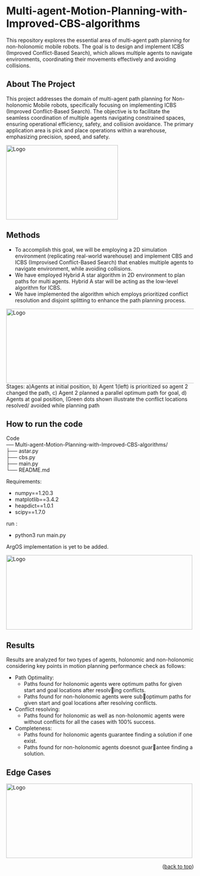 # Multi-agent-Motion-Planning-with-Improved-CBS-algorithms
This repository explores the essential area of multi-agent path planning for non-holonomic mobile robots. The goal is to design and implement ICBS (Improved Conflict-Based Search), which allows multiple agents to navigate environments, coordinating their movements effectively and avoiding collisions.

<!-- ABOUT THE PROJECT -->
## About The Project

This project addresses the domain of multi-agent path planning for Non-holonomic Mobile robots, specifically focusing on implementing ICBS (Improved Conflict-Based Search). The objective is to facilitate the seamless coordination of multiple agents navigating constrained spaces, ensuring operational efficiency, safety, and collision avoidance. The primary application area is pick and place operations within a warehouse, emphasizing precision, speed, and safety.


<img src="data/application.jpeg" alt="Logo" width="300" height="200">



## Methods

- To accomplish this goal, we will be employing a 2D simulation environment (replicating real-world warehouse) and implement CBS and ICBS (Improvised Conflict-Based Search) that enables multiple agents to navigate environment, while avoiding collisions.
- We have employed Hybrid A star algorithm in 2D environment to plan paths for multi agents. Hybrid A star will be acting as the low-level algorithm for ICBS.
- We have implemented the algorithm which employs prioritized conflict resolution and disjoint splitting to enhance the path planning process.

<img src="results/stages.png" alt="Logo" width="800" height="200">
Stages: a)Agents at initial position, b) Agent 1(left) is prioritized so agent 2 changed the path, c) Agent 2 planned a parallel optimum path for goal,
d) Agents at goal position, (Green dots shown illustrate the conflict locations resolved/ avoided while planning path


## How to run the code
Code </br>
── Multi-agent-Motion-Planning-with-Improved-CBS-algorithms/ </br>
   ├── astar.py</br>
   ├── cbs.py</br>
   ├── main.py</br>
   └── README.md</br>

Requirements:
- numpy==1.20.3
- matplotlib==3.4.2
- heapdict==1.0.1
- scipy==1.7.0

run :
- python3 run main.py

ArgOS implementation is yet to be added.

<img src="data/3dsimulation.gif" alt="Logo" width="500" height="200">

## Results

Results are analyzed for two types of agents, holonomic and non-holonomic considering key points in motion planning performance check as follows:
* Path Optimality:
  * Paths found for holonomic agents were optimum paths for given start and goal locations after resolving conflicts.
  * Paths found for non-holonomic agents were suboptimum paths for given start and goal locations after resolving conflicts.
* Conflict resolving:
  * Paths found for holonomic as well as non-holonomic agents were without conflicts for all the cases with 100\% success.
* Completeness:
  * Paths found for holonomic agents guarantee finding a solution if one exist.
  * Paths found for non-holonomic agents doesnot guarantee finding a solution.

## Edge Cases
<img src="data/edge_case.gif" alt="Logo" width="500" height="200">


<p align="right">(<a href="#readme-top">back to top</a>)</p>
